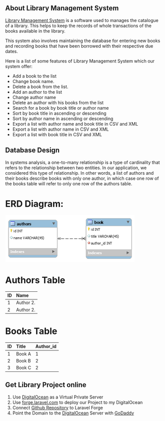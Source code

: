 ## About Library Management System

[Library Management System](http://library.basel-alebrahim.com/) is a software used to manages the catalogue of a library. This helps to keep the records of whole transactions of the books available in the library.

This system also involves maintaining the database for entering new books and recording books that have been borrowed with their respective due dates.

Here is a list of some features of Library Management System which our system offer:

- Add a book to the list
- Change book name.
- Delete a book from the list.
- Add an author to the list
- Change author name
- Delete an author with his books from the list
- Search for a book by book title or author name
- Sort by book title in ascending or descending
- Sort by author name in ascending or descending
- Export a list with author name and book title in CSV and XML
- Export a list with author name in CSV and XML
- Export a list with book title in CSV and XML


## Database Design

In systems analysis, a one-to-many relationship is a type of cardinality that refers to the relationship between two entities. In our application, we considered this type of relationship. In other words, a list of authors and their books describe books with only one author, in which case one row of the books table will refer to only one row of the authors table.

# ERD Diagram:
![alt text](public/db_diagram.png "Database ERD Diagram")

# Authors Table
| ID | Name       |
|:---|:-----------|
| 1  | Author 2.  |
| 2  | Author 2.  |

# Books Table
| ID | Title   | Author_id |
|:---|:--------|:----------|
| 1  | Book A  |     1     |
| 2  | Book B  |     2     |
| 3  | Book C  |     2     |

## Get Library Project online
1. Use [DigitalOcean](https://www.digitalocean.com/) as a Virtual Private Server
2. Use [forge.laravel.com](https://forge.laravel.com) to deploy our Project to my DigitalOcean 
3. Connect [Github Repository](https://github.com/Basel-Alebrahim/library.git) to Laravel Forge
4. Point the Domain to the [DigitalOcean](https://www.digitalocean.com/) Server with [GoDaddy](https://godaddy.com/)
